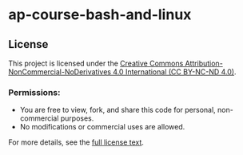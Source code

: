 # ap-course-bash-and-linux

## License

This project is licensed under the [Creative Commons Attribution-NonCommercial-NoDerivatives 4.0 International (CC BY-NC-ND 4.0)](https://creativecommons.org/licenses/by-nc-nd/4.0/).

### Permissions:
- You are free to view, fork, and share this code for personal, non-commercial purposes.
- No modifications or commercial uses are allowed.

For more details, see the [full license text](LICENSE).

